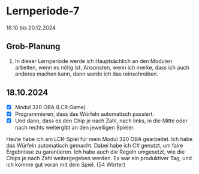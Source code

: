 # Lernperiode-7

18.10 bis 20.12.2024

## Grob-Planung

1. In dieser Lernperiode werde ich Hauptsächlich an den Modulen arbeiten, wenn es nötig ist. Ansonsten, wenn ich merke, dass ich auch anderes machen kann, dann werde ich das reinschreiben.

## 18.10.2024

- [x] Modul 320 OBA (LCR Game)
- [x] Programmieren, dass das Würfeln automatisch passiert.
- [x] Und dann, dass es den Chip je nach Zahl, nach links, in die Mitte oder nach rechts weitergibt an den jeweiligen Spieler.

Heute habe ich am LCR-Spiel für mein Modul 320 OBA gearbeitet. Ich habe das Würfeln automatisch gemacht. Dabei habe ich C# genutzt, um faire Ergebnisse zu garantieren. Ich habe auch die Regeln umgesetzt, wie die Chips je nach Zahl weitergegeben werden. Es war ein produktiver Tag, und ich komme gut voran mit dem Spiel. {54 Wörter)


